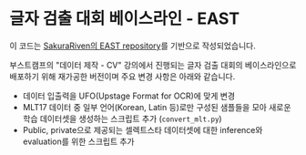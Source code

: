 # 글자 검출 대회 베이스라인 - EAST

이 코드는 [SakuraRiven의 EAST repository](https://github.com/SakuraRiven/EAST)를 기반으로 작성되었습니다.

부스트캠프의 "데이터 제작 - CV" 강의에서 진행되는 글자 검출 대회의 베이스라인으로 배포하기 위해 재가공한 버전이며 주요 변경 사항은 아래와 같습니다.

- 데이터 입출력을 UFO(Upstage Format for OCR)에 맞게 변경
- MLT17 데이터 중 일부 언어(Korean, Latin 등)로만 구성된 샘플들을 모아 새로운 학습 데이터셋을 생성하는 스크립트 추가 (`convert_mlt.py`)
- Public, private으로 제공되는 셀렉트스타 데이터셋에 대한 inference와 evaluation를 위한 스크립트 추가
